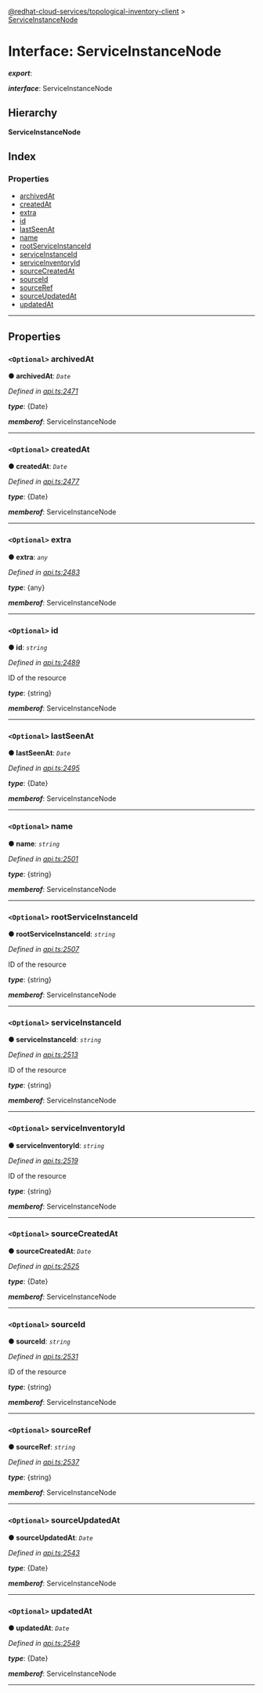 [@redhat-cloud-services/topological-inventory-client](../README.md) > [ServiceInstanceNode](../interfaces/serviceinstancenode.md)

# Interface: ServiceInstanceNode

*__export__*: 

*__interface__*: ServiceInstanceNode

## Hierarchy

**ServiceInstanceNode**

## Index

### Properties

* [archivedAt](serviceinstancenode.md#archivedat)
* [createdAt](serviceinstancenode.md#createdat)
* [extra](serviceinstancenode.md#extra)
* [id](serviceinstancenode.md#id)
* [lastSeenAt](serviceinstancenode.md#lastseenat)
* [name](serviceinstancenode.md#name)
* [rootServiceInstanceId](serviceinstancenode.md#rootserviceinstanceid)
* [serviceInstanceId](serviceinstancenode.md#serviceinstanceid)
* [serviceInventoryId](serviceinstancenode.md#serviceinventoryid)
* [sourceCreatedAt](serviceinstancenode.md#sourcecreatedat)
* [sourceId](serviceinstancenode.md#sourceid)
* [sourceRef](serviceinstancenode.md#sourceref)
* [sourceUpdatedAt](serviceinstancenode.md#sourceupdatedat)
* [updatedAt](serviceinstancenode.md#updatedat)

---

## Properties

<a id="archivedat"></a>

### `<Optional>` archivedAt

**● archivedAt**: *`Date`*

*Defined in [api.ts:2471](https://github.com/RedHatInsights/javascript-clients/blob/master/packages/topological-inventory/api.ts#L2471)*

*__type__*: {Date}

*__memberof__*: ServiceInstanceNode

___
<a id="createdat"></a>

### `<Optional>` createdAt

**● createdAt**: *`Date`*

*Defined in [api.ts:2477](https://github.com/RedHatInsights/javascript-clients/blob/master/packages/topological-inventory/api.ts#L2477)*

*__type__*: {Date}

*__memberof__*: ServiceInstanceNode

___
<a id="extra"></a>

### `<Optional>` extra

**● extra**: *`any`*

*Defined in [api.ts:2483](https://github.com/RedHatInsights/javascript-clients/blob/master/packages/topological-inventory/api.ts#L2483)*

*__type__*: {any}

*__memberof__*: ServiceInstanceNode

___
<a id="id"></a>

### `<Optional>` id

**● id**: *`string`*

*Defined in [api.ts:2489](https://github.com/RedHatInsights/javascript-clients/blob/master/packages/topological-inventory/api.ts#L2489)*

ID of the resource

*__type__*: {string}

*__memberof__*: ServiceInstanceNode

___
<a id="lastseenat"></a>

### `<Optional>` lastSeenAt

**● lastSeenAt**: *`Date`*

*Defined in [api.ts:2495](https://github.com/RedHatInsights/javascript-clients/blob/master/packages/topological-inventory/api.ts#L2495)*

*__type__*: {Date}

*__memberof__*: ServiceInstanceNode

___
<a id="name"></a>

### `<Optional>` name

**● name**: *`string`*

*Defined in [api.ts:2501](https://github.com/RedHatInsights/javascript-clients/blob/master/packages/topological-inventory/api.ts#L2501)*

*__type__*: {string}

*__memberof__*: ServiceInstanceNode

___
<a id="rootserviceinstanceid"></a>

### `<Optional>` rootServiceInstanceId

**● rootServiceInstanceId**: *`string`*

*Defined in [api.ts:2507](https://github.com/RedHatInsights/javascript-clients/blob/master/packages/topological-inventory/api.ts#L2507)*

ID of the resource

*__type__*: {string}

*__memberof__*: ServiceInstanceNode

___
<a id="serviceinstanceid"></a>

### `<Optional>` serviceInstanceId

**● serviceInstanceId**: *`string`*

*Defined in [api.ts:2513](https://github.com/RedHatInsights/javascript-clients/blob/master/packages/topological-inventory/api.ts#L2513)*

ID of the resource

*__type__*: {string}

*__memberof__*: ServiceInstanceNode

___
<a id="serviceinventoryid"></a>

### `<Optional>` serviceInventoryId

**● serviceInventoryId**: *`string`*

*Defined in [api.ts:2519](https://github.com/RedHatInsights/javascript-clients/blob/master/packages/topological-inventory/api.ts#L2519)*

ID of the resource

*__type__*: {string}

*__memberof__*: ServiceInstanceNode

___
<a id="sourcecreatedat"></a>

### `<Optional>` sourceCreatedAt

**● sourceCreatedAt**: *`Date`*

*Defined in [api.ts:2525](https://github.com/RedHatInsights/javascript-clients/blob/master/packages/topological-inventory/api.ts#L2525)*

*__type__*: {Date}

*__memberof__*: ServiceInstanceNode

___
<a id="sourceid"></a>

### `<Optional>` sourceId

**● sourceId**: *`string`*

*Defined in [api.ts:2531](https://github.com/RedHatInsights/javascript-clients/blob/master/packages/topological-inventory/api.ts#L2531)*

ID of the resource

*__type__*: {string}

*__memberof__*: ServiceInstanceNode

___
<a id="sourceref"></a>

### `<Optional>` sourceRef

**● sourceRef**: *`string`*

*Defined in [api.ts:2537](https://github.com/RedHatInsights/javascript-clients/blob/master/packages/topological-inventory/api.ts#L2537)*

*__type__*: {string}

*__memberof__*: ServiceInstanceNode

___
<a id="sourceupdatedat"></a>

### `<Optional>` sourceUpdatedAt

**● sourceUpdatedAt**: *`Date`*

*Defined in [api.ts:2543](https://github.com/RedHatInsights/javascript-clients/blob/master/packages/topological-inventory/api.ts#L2543)*

*__type__*: {Date}

*__memberof__*: ServiceInstanceNode

___
<a id="updatedat"></a>

### `<Optional>` updatedAt

**● updatedAt**: *`Date`*

*Defined in [api.ts:2549](https://github.com/RedHatInsights/javascript-clients/blob/master/packages/topological-inventory/api.ts#L2549)*

*__type__*: {Date}

*__memberof__*: ServiceInstanceNode

___

